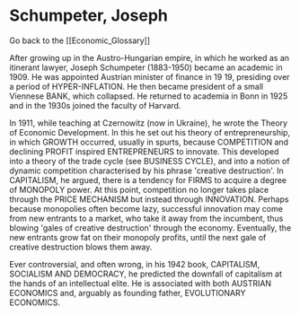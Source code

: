 # Schumpeter, Joseph

Go back to the [[Economic_Glossary]]


After growing up in the Austro-Hungarian empire, in which he worked as an itinerant lawyer, Joseph Schumpeter (1883-1950) became an academic in 1909. He was appointed Austrian minister of finance in 19
19, presiding over a period of HYPER-INFLATION. He then became president of a small Viennese BANK, which collapsed. He returned to academia in Bonn in 1925 and in the 1930s joined the faculty of Harvard.

In 1911, while teaching at Czernowitz (now in Ukraine), he wrote the Theory of Economic Development. In this he set out his theory of entrepreneurship, in which GROWTH occurred, usually in spurts, because COMPETITION and declining PROFIT inspired ENTREPRENEURS to innovate. This developed into a theory of the trade cycle (see BUSINESS CYCLE), and into a notion of dynamic competition characterised by his phrase 'creative destruction'. In CAPITALISM, he argued, there is a tendency for FIRMS to acquire a degree of MONOPOLY power. At this point, competition no longer takes place through the PRICE MECHANISM but instead through INNOVATION. Perhaps because monopolies often become lazy, successful innovation may come from new entrants to a market, who take it away from the incumbent, thus blowing 'gales of creative destruction' through the economy. Eventually, the new entrants grow fat on their monopoly profits, until the next gale of creative destruction blows them away.

Ever controversial, and often wrong, in his 1942 book, CAPITALISM, SOCIALISM AND DEMOCRACY, he predicted the downfall of capitalism at the hands of an intellectual elite. He is associated with both AUSTRIAN ECONOMICS and, arguably as founding father, EVOLUTIONARY ECONOMICS.

